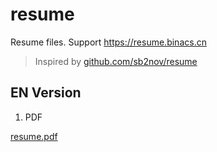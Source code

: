 # resume
Resume files. Support https://resume.binacs.cn

> Inspired by [github.com/sb2nov/resume](https://github.com/sb2nov/resume)

## EN Version

1. PDF

[resume.pdf](resume.pdf)